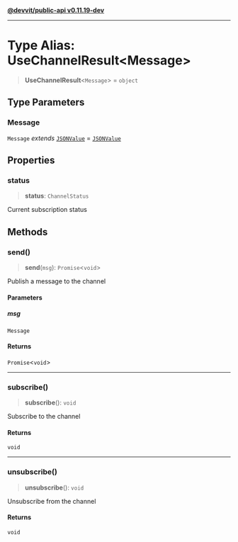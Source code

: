 [**@devvit/public-api v0.11.19-dev**](../README.md)

---

# Type Alias: UseChannelResult\<Message\>

> **UseChannelResult**\<`Message`\> = `object`

## Type Parameters

### Message

`Message` _extends_ [`JSONValue`](JSONValue.md) = [`JSONValue`](JSONValue.md)

## Properties

<a id="status"></a>

### status

> **status**: `ChannelStatus`

Current subscription status

## Methods

<a id="send"></a>

### send()

> **send**(`msg`): `Promise`\<`void`\>

Publish a message to the channel

#### Parameters

##### msg

`Message`

#### Returns

`Promise`\<`void`\>

---

<a id="subscribe"></a>

### subscribe()

> **subscribe**(): `void`

Subscribe to the channel

#### Returns

`void`

---

<a id="unsubscribe"></a>

### unsubscribe()

> **unsubscribe**(): `void`

Unsubscribe from the channel

#### Returns

`void`
